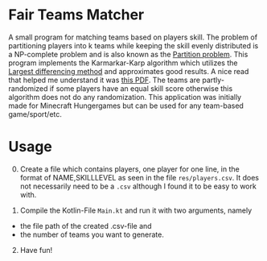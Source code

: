 
# Fair Teams Matcher

A small program for matching teams based on players skill. The problem of partitioning players into k teams while keeping the skill evenly distributed is a NP-complete problem and is also known as the [Partition problem](https://en.wikipedia.org/wiki/Partition_problem). This program implements the Karmarkar-Karp algorithm which utilizes the [Largest differencing method](https://en.wikipedia.org/wiki/Largest_differencing_method) and approximates good results. A nice read that helped me understand it was [this PDF](http://bit-player.org/wp-content/extras/bph-publications/AmSci-2002-03-Hayes-NPP.pdf). The teams are partly-randomized if some players have an equal skill score otherwise this algorithm does not do any randomization. This application was initially made for Minecraft Hungergames but can be used for any team-based game/sport/etc.

# Usage

0. Create a file which contains players, one player for one line, in the format of NAME,SKILLLEVEL as seen in the file `res/players.csv`. It does not necessarily need to be a `.csv` although I found it to be easy to work with.

1. Compile the Kotlin-File `Main.kt` and run it with two arguments, namely

- the file path of the created .csv-file and 
- the number of teams you want to generate.

2. Have fun!

